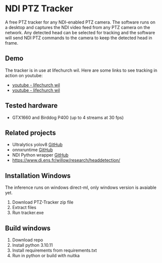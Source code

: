 # NDI PTZ Tracker
A free PTZ tracker for any NDI-enabled PTZ camera. The software runs on a desktop and captures the NDI video feed from any PTZ camera on the network. Any detected head can be selected for tracking and the software will send NDI PTZ commands to the camera to keep the detected head in frame.

## Demo
The tracker is in use at lifechurch wil. Here are some links to see tracking in action on youtube:
- [youtube - lifechurch wil](https://youtu.be/Er5B_IqR304?t=709)
- [youtube - lifechurch wil](https://youtu.be/-PTu4VsTdoA?t=1351)

## Tested hardware
- GTX1660 and Birddog P400 (up to 4 streams at 30 fps)

## Related projects
- Ultralytics yolov8 [GitHub](https://github.com/ultralytics/ultralytics)
- onnxruntime [GitHub](https://github.com/microsoft/onnxruntime)
- NDI Python wrapper [GitHub](https://github.com/buresu/ndi-python)
- https://www.di.ens.fr/willow/research/headdetection/

## Installation Windows
The inference runs on windows direct-ml, only windows version is avaiable yet.
1. Download PTZ-Tracker zip file
2. Extract files
3. Run tracker.exe

## Build windows
1. Download repo
2. Install python 3.10.11
3. Install requirements from requirements.txt
4. Run in python or build with nuitka
